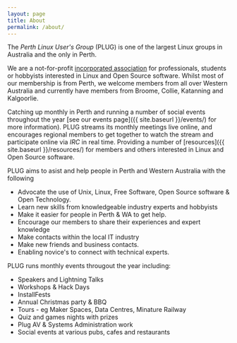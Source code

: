 ```yaml
---
layout: page
title: About
permalink: /about/
---
```


The _Perth Linux User's Group_ (PLUG) is one of the largest Linux groups in Australia and the only in Perth.

We are a not-for-profit [incorporated association](http://www.search.asic.gov.au/cgi-bin/gns030c?state_number=A1007186U&juris=6&hdtext=WA&srchsrc=1) for professionals, students or hobbyists interested in Linux and Open Source software. Whilst most of our membership is from Perth, we welcome members from all over Western Australia and currently have members from Broome, Collie, Katanning and Kalgoorlie.

Catching up monthly in Perth and running a number of social events throughout the year [see our events page]({{ site.baseurl }}/events/) for more information).
PLUG streams its monthly meetings live online, and encourages regional members to get together to watch the stream and participate online via _IRC_ in real time.
Providing a number of [resources]({{ site.baseurl }}/resources/) for members and others interested in Linux and Open Source software.

PLUG aims to asist and help people in Perth and Western Australia with the following
*   Advocate the use of Unix, Linux, Free Software, Open Source software & Open Technology.
*   Learn new skills from knowledgeable industry experts and hobbyists
*   Make it easier for people in Perth & WA to get help.
*   Encourage our members to share their experiences and expert knowledge
*   Make contacts within the local IT industry
*   Make new friends and business contacts.
*   Enabling novice's to connect with technical experts.

PLUG runs monthly events througout the year including:
*   Speakers and Lightning Talks
*   Workshops & Hack Days
*   InstallFests
*   Annual Christmas party & BBQ
*   Tours - eg Maker Spaces, Data Centres, Minature Railway
*   Quiz and games nights with prizes
*   Plug AV & Systems Administration work
*   Social events at various pubs, cafes and restaurants
